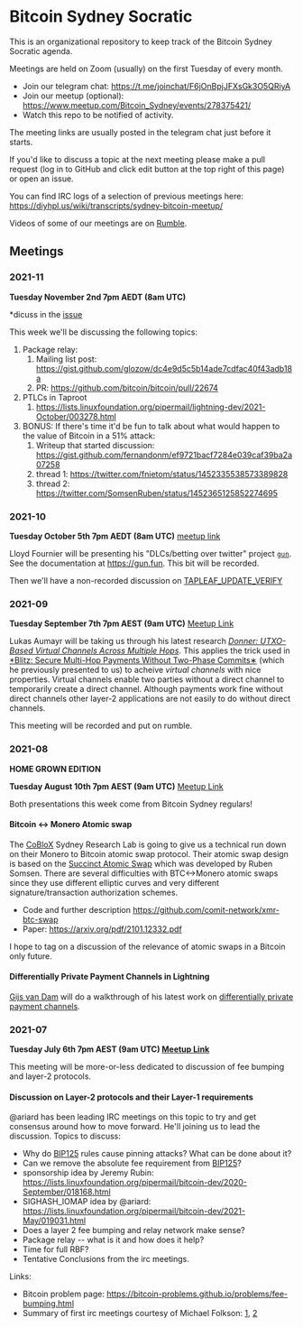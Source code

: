 # Bitcoin Sydney Socratic

This is an organizational repository to keep track of the Bitcoin Sydney Socratic agenda.

Meetings are held on Zoom (usually) on the first Tuesday of every month.
- Join our telegram chat: https://t.me/joinchat/F6jOnBpjJFXsGk3O5QRiyA
- Join our meetup (optional): https://www.meetup.com/Bitcoin_Sydney/events/278375421/
- Watch this repo to be notified of activity.

The meeting links are usually posted in the telegram chat just before it starts.

If you'd like to discuss a topic at the next meeting please make a pull request (log in to GitHub and click edit button at the top right of this page) or open an issue.

You can find IRC logs of a selection of previous meetings here: https://diyhpl.us/wiki/transcripts/sydney-bitcoin-meetup/

Videos of some of our meetings are on [Rumble](https://rumble.com/c/c-1038361).

## Meetings

### 2021-11

**Tuesday November 2nd 7pm AEDT (8am UTC)**

*dicuss in the [issue](https://github.com/bitcoin-sydney/socratic/issues/3)

This week we'll be discussing the following topics:

1. Package relay:
   1. Mailing list post: https://gist.github.com/glozow/dc4e9d5c5b14ade7cdfac40f43adb18a
   2. PR: https://github.com/bitcoin/bitcoin/pull/22674
2. PTLCs in Taproot
   1. https://lists.linuxfoundation.org/pipermail/lightning-dev/2021-October/003278.html
3. BONUS: If there's time it'd be fun to talk about what would happen to the value of Bitcoin in a 51% attack:
   1. Writeup that started discussion: https://gist.github.com/fernandonm/ef9721bacf7284e039caf39ba2a07258
   2. thread 1: https://twitter.com/fnietom/status/1452335538573389828
   3. thread 2: https://twitter.com/SomsenRuben/status/1452365125852274695


### 2021-10

**Tuesday October 5th 7pm AEDT (8am UTC)** [meetup link](https://www.meetup.com/Bitcoin_Sydney/events/281087671)

Lloyd Fournier will be presenting his "DLCs/betting over twitter" project [`gun`](https://github.com/LLFourn/gun).
See the documentation at https://gun.fun.
This bit will be recorded.

Then we'll have a non-recorded discussion on [TAPLEAF_UPDATE_VERIFY](https://lists.linuxfoundation.org/pipermail/bitcoin-dev/2021-September/019419.html)

### 2021-09

**Tuesday September 7th 7pm AEST (9am UTC)** [Meetup Link](https://www.meetup.com/Bitcoin_Sydney/events/280479952/)

Lukas Aumayr will be taking us through his latest research [*Donner: UTXO-Based Virtual Channels Across Multiple Hops*](https://eprint.iacr.org/2021/855.pdf).
This applies the trick used in [*Blitz: Secure Multi-Hop Payments Without Two-Phase Commits∗](https://eprint.iacr.org/2021/176.pdf) (which he previously presented to us) to acheive _virtual channels_ with nice properties.
Virtual channels enable two parties without a direct channel to temporarily create a direct channel.
Although payments work fine without direct channels other layer-2 applications are not easily to do without direct channels.


This meeting will be recorded and put on rumble.

### 2021-08

**HOME GROWN EDITION**

**Tuesday August 10th 7pm AEST (9am UTC)** [Meetup Link](https://www.meetup.com/Bitcoin_Sydney/events/279898203)

Both presentations this week come from Bitcoin Sydney regulars!

#### Bitcoin <-> Monero Atomic swap

The [CoBloX](https://coblox.tech/) Sydney Research Lab is going to give us a technical run down on their Monero to Bitcoin atomic swap protocol.
Their atomic swap design is based on the [Succinct Atomic Swap](https://gist.github.com/RubenSomsen/8853a66a64825716f51b409be528355f) which was developed by Ruben Somsen.
There are several difficulties with BTC<->Monero atomic swaps since they use different elliptic curves and very different signature/transaction authorization schemes.

   - Code and further description https://github.com/comit-network/xmr-btc-swap
   - Paper: https://arxiv.org/pdf/2101.12332.pdf

I hope to tag on a discussion of the relevance of atomic swaps in a Bitcoin only future.

#### Differentially Private Payment Channels in Lightning

[Gijs van Dam](https://www.gijsvandam.nl) will do a walkthrough of his latest work on [differentially private payment channels](https://asciinema.org/a/6U2Y6iGrdwwvRoNqUYuOi9snP). 

### 2021-07

**Tuesday July 6th 7pm AEST (9am UTC) [Meetup Link](https://www.meetup.com/Bitcoin_Sydney/events/279162160/)**

This meeting will be more-or-less dedicated to discussion of fee bumping and layer-2 protocols.

#### Discussion on Layer-2 protocols and their Layer-1 requirements

   @ariard has been leading IRC meetings on this topic to try and get consensus around how to move forward. He'll joining us to lead the discussion. Topics to discuss:
   - Why do [BIP125] rules cause pinning attacks? What can be done about it?
   - Can we remove the absolute fee requirement from [BIP125]?
   - sponsorship idea by Jeremy Rubin: https://lists.linuxfoundation.org/pipermail/bitcoin-dev/2020-September/018168.html
   - SIGHASH_IOMAP idea by @ariard: https://lists.linuxfoundation.org/pipermail/bitcoin-dev/2021-May/019031.html
   - Does a layer 2 fee bumping and relay network make sense?
   - Package relay -- what is it and how does it help?
   - Time for full RBF?
   - Tentative Conclusions from the irc meetings.

Links:
   - Bitcoin problem page: https://bitcoin-problems.github.io/problems/fee-bumping.html
   - Summary of first irc meetings courtesy of Michael Folkson: [1](https://lists.linuxfoundation.org/pipermail/bitcoin-dev/2021-June/019079.html), [2](https://lists.linuxfoundation.org/pipermail/lightning-dev/2021-June/003077.html)

[BIP125]: https://github.com/bitcoin/bips/blob/master/bip-0125.mediawiki

